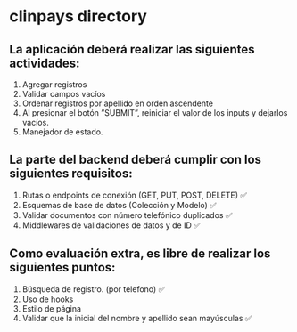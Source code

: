 # clinpays directory


## La aplicación deberá realizar las siguientes actividades:
1. Agregar registros
2. Validar campos vacíos
3. Ordenar registros por apellido en orden ascendente
4. Al presionar el botón ”SUBMIT”, reiniciar el valor de los inputs y dejarlos vacíos.
5. Manejador de estado. 

## La parte del backend deberá cumplir con los siguientes requisitos:
1. Rutas o endpoints de conexión (GET, PUT, POST, DELETE) ✅
2. Esquemas de base de datos (Colección y Modelo) ✅
3. Validar documentos con número telefónico duplicados ✅
4. Middlewares de validaciones de datos y de ID ✅

## Como evaluación extra, es libre de realizar los siguientes puntos:
1. Búsqueda de registro. (por telefono) ✅
2. Uso de hooks
3. Estilo de página
4. Validar que la inicial del nombre y apellido sean mayúsculas ✅
